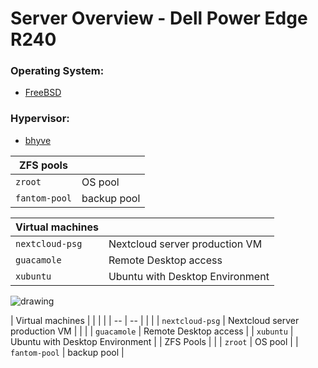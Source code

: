 # Server Overview - Dell Power Edge R240

### Operating System: 
- [FreeBSD](https://www.freebsd.org/)

### Hypervisor: 
- [bhyve](https://bhyve.org/)


| ZFS pools |    |
|  --  |  --  |
| `zroot` | OS pool |
| `fantom-pool`  | backup pool |


| Virtual machines  |   |
|  --  |  --  |
| `nextcloud-psg` | Nextcloud server production VM |
| `guacamole`  | Remote Desktop access |
| `xubuntu`  |  Ubuntu with Desktop Environment |

![drawing](/images/server-overview.png)




| Virtual machines  |   | | |
|  --  |  --  | | |
| `nextcloud-psg` | Nextcloud server production VM | | |
| `guacamole`  | Remote Desktop access |
| `xubuntu`  |  Ubuntu with Desktop Environment |
| ZFS Pools  |   | 
| `zroot` | OS pool |
| `fantom-pool`  | backup pool |